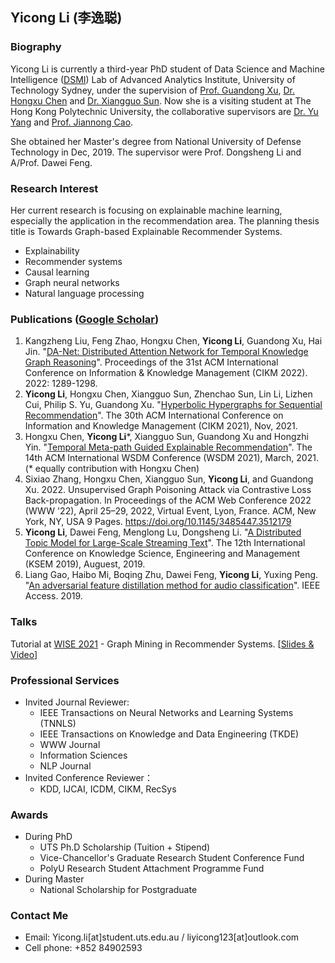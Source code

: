 ## Yicong Li (李逸聪) 

### Biography
Yicong Li is currently a third-year PhD student of Data Science and Machine Intelligence ([DSMI](http://dsmi.tech/)) Lab of Advanced Analytics Institute, University of Technology Sydney, under the supervision of [Prof. Guandong Xu](https://sites.google.com/view/guandong-xu), [Dr. Hongxu Chen](https://sites.google.com/view/hxchen) and [Dr. Xiangguo Sun](https://xiangguosun.mystrikingly.com/). Now she is a visiting student at The Hong Kong Polytechnic University, the collaborative supervisors are [Dr. Yu Yang](https://www.polyu.edu.hk/comp/people/academic-staff/dr-yang-yu/) and [Prof. Jiannong Cao](https://www4.comp.polyu.edu.hk/~csjcao/).

She obtained her Master's degree from National University of Defense Technology in Dec, 2019. The supervisor were Prof. Dongsheng Li and A/Prof. Dawei Feng.





### Research Interest
Her current research is focusing on explainable machine learning, especially the application in the recommendation area. The planning thesis title is Towards Graph-based Explainable Recommender Systems.
- Explainability
- Recommender systems
- Causal learning
- Graph neural networks
- Natural language processing 



### Publications ([Google Scholar](https://scholar.google.com/citations?view_op=list_works&hl=zh-CN&hl=zh-CN&user=a-uKBooAAAAJ))
1. Kangzheng Liu, Feng Zhao, Hongxu Chen, **Yicong Li**, Guandong Xu, Hai Jin. "[DA-Net: Distributed Attention Network for Temporal Knowledge Graph Reasoning](https://dl.acm.org/doi/abs/10.1145/3511808.3557280)". Proceedings of the 31st ACM International Conference on Information & Knowledge Management (CIKM 2022). 2022: 1289-1298.
2. **Yicong Li**, Hongxu Chen, Xiangguo Sun, Zhenchao Sun, Lin Li, Lizhen Cui, Philip S. Yu, Guandong Xu. "[Hyperbolic Hypergraphs for Sequential Recommendation](https://arxiv.org/pdf/2108.08134)". The 30th ACM International Conference on Information and Knowledge Management (CIKM 2021), Nov, 2021.
3. Hongxu Chen, **Yicong Li***, Xiangguo Sun, Guandong Xu and Hongzhi Yin. "[Temporal Meta-path Guided Explainable Recommendation](https://arxiv.org/pdf/2101.01433)". The 14th ACM International WSDM Conference (WSDM 2021), March, 2021. (* equally contribution with Hongxu Chen)
4. Sixiao Zhang, Hongxu Chen, Xiangguo Sun, **Yicong Li**, and Guandong Xu. 2022. Unsupervised Graph Poisoning Attack via Contrastive Loss Back-propagation. In Proceedings of the ACM Web Conference 2022 (WWW '22), April 25–29, 2022, Virtual Event, Lyon, France. ACM, New York, NY, USA 9 Pages. https://doi.org/10.1145/3485447.3512179
5. **Yicong Li**, Dawei Feng, Menglong Lu, Dongsheng Li. "[A Distributed Topic Model for Large-Scale Streaming Text](https://www.researchgate.net/publication/335314189_A_Distributed_Topic_Model_for_Large-Scale_Streaming_Text)". The 12th International Conference on Knowledge Science, Engineering and Management (KSEM 2019), Auguest, 2019.
6. Liang Gao, Haibo Mi, Boqing Zhu, Dawei Feng, **Yicong Li**, Yuxing Peng. "[An adversarial feature distillation method for audio classification](https://www.researchgate.net/publication/334752458_An_Adversarial_Feature_Distillation_Method_for_Audio_Classification)". IEEE Access. 2019.




### Talks
Tutorial at [WISE 2021](http://www.wise-conferences.org/2021/) - Graph Mining in Recommender Systems. [[Slides & Video](https://studentutsedu-my.sharepoint.com/personal/haoran_yang-2_student_uts_edu_au/_layouts/15/onedrive.aspx?id=%2Fpersonal%2Fhaoran%5Fyang%2D2%5Fstudent%5Futs%5Fedu%5Fau%2FDocuments%2FWISE%202021%20Tutorial)]


### Professional Services
- Invited Journal Reviewer: 
    - IEEE Transactions on Neural Networks and Learning Systems (TNNLS)
    - IEEE Transactions on Knowledge and Data Engineering (TKDE)
    - WWW Journal
    - Information Sciences
    - NLP Journal
- Invited Conference Reviewer：
    - KDD, IJCAI, ICDM, CIKM, RecSys


### Awards
- During PhD
    - UTS Ph.D Scholarship (Tuition + Stipend)
    - Vice-Chancellor's Graduate Research Student Conference Fund
    - PolyU Research Student Attachment Programme Fund
- During Master
    - National Scholarship for Postgraduate


### Contact Me
- Email: Yicong.li[at]student.uts.edu.au / liyicong123[at]outlook.com
- Cell phone: +852 84902593
